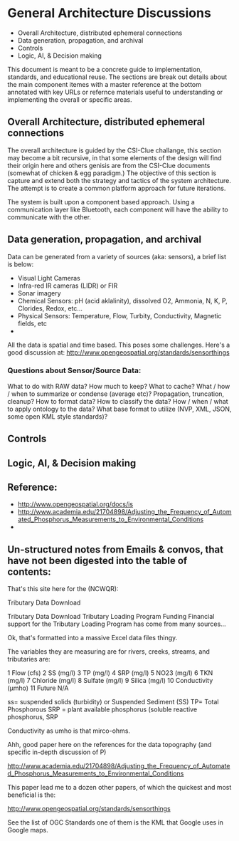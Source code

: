 
# General Architecture Discussions 

* Overall Architecture, distributed ephemeral connections 
* Data generation, propagation, and archival 
* Controls 
* Logic, AI, & Decision making 

This document is meant to be a concrete guide to implementation, standards, and educational reuse. The sections are break out details about the main component itemes with a master reference at the bottom annotated with key URLs or refernce materials useful to understanding or implementing the overall or specific areas. 

## Overall Architecture, distributed ephemeral connections
The overall architecture is guided by the CSI-Clue challange, this section may become a bit recursive, in that some elements of the design will find their origin here and others genisis are from the CSI-Clue documents (somewhat of chicken & egg paradigm.) The objective of this section is capture and extend both the strategy and tactics of the system architecture. The attempt is to create a common platform approach for future iterations. 

The system is built upon a component based approach.  Using a communication layer like Bluetooth, each component will have the ability to communicate with the other. 

## Data generation, propagation, and archival
Data can be generated from a variety of sources (aka: sensors), a brief list is below: 

* Visual Light Cameras
* Infra-red IR cameras (LIDR) or  FIR
* Sonar imagery 
* Chemical Sensors: pH (acid aklalinity), dissolved O2, Ammonia, N, K, P, Clorides, Redox, etc... 
* Physical Sensors: Temperature, Flow, Turbity, Conductivity, Magnetic fields, etc
* 

All the data is spatial and time based. This poses some challenges. 
Here's a good discussion at:  http://www.opengeospatial.org/standards/sensorthings


### Questions about Sensor/Source Data: 

What to do with RAW data? 
	How much to keep? 
	What to cache? 
	What / how / when to summarize or condense (average etc)? 
	Propagation, truncation, cleanup? 
How to format data? 
How to classify the data? 
How / when / what to apply ontology to the data? 
What base format to utilize (NVP, XML, JSON, some open KML style standards)?

##  Controls

## Logic, AI, & Decision making 

## Reference: 

* http://www.opengeospatial.org/docs/is
* http://www.academia.edu/21704898/Adjusting_the_Frequency_of_Automated_Phosphorus_Measurements_to_Environmental_Conditions
* 


## Un-structured notes from Emails & convos, that have not been digested into the table of contents: 

That's this site here for the (NCWQR): 

Tributary Data Download

Tributary Data Download
Tributary Loading Program Funding Financial support for the Tributary Loading Program has come from many sources...


Ok, that's formatted into a massive Excel data files thingy. 

The variables they are measuring are for rivers, creeks, streams, and tributaries are: 

1	Flow	(cfs)
2	SS	(mg/l)
3	TP	(mg/l)
4	SRP	(mg/l)
5	NO23	(mg/l)
6	TKN	(mg/l)
7	Chloride	(mg/l)
8	Sulfate	(mg/l)
9	Silica	(mg/l)
10	Conductivity	(μmho)
11	Future	N/A

 ss= suspended solids (turbidity)  or Suspended Sediment (SS)
 TP= Total Phosphorous 
 SRP = plant available phosphorus (soluble reactive phosphorus, SRP

 Conductivity as umho is that mirco-ohms. 

Ahh, good paper here on the references for the data topography (and specific in-depth discussion of P) 

http://www.academia.edu/21704898/Adjusting_the_Frequency_of_Automated_Phosphorus_Measurements_to_Environmental_Conditions

This paper lead me to a dozen other papers, of which the quickest and most beneficial is the: 

http://www.opengeospatial.org/standards/sensorthings

See the list of OGC Standards one of them is the KML that Google uses in Google maps. 

